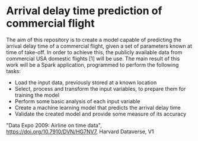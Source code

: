 # Arrival delay time prediction of commercial flight
The aim of this repository is to create a model capable of predicting the arrival delay time of a commercial flight, given a set of parameters known at time of take-off. In order to achieve this, the publicly available data from commercial USA domestic flights [1] will be use. The main result of this work will be a Spark application, programmed to perform the following tasks:
* Load the input data, previously stored at a known location
* Select, process and transform the input variables, to prepare them for training the model
* Perform some basic analysis of each input variable
* Create a machine learning model that predicts the arrival delay time
* Validate the created model and provide some measure of its accuracy

 "Data Expo 2009: Airline on time data", https://doi.org/10.7910/DVN/HG7NV7, Harvard Dataverse, V1